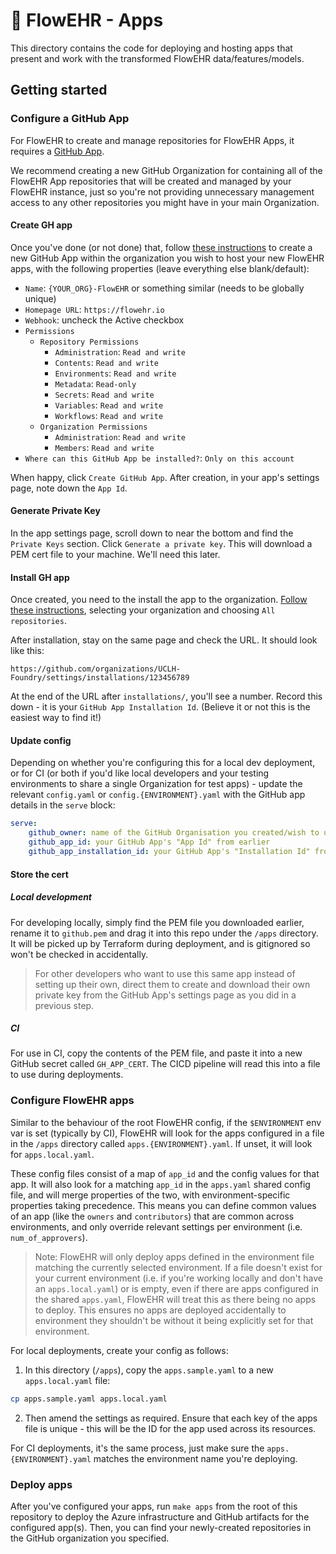 # 🌺 FlowEHR - Apps

This directory contains the code for deploying and hosting apps that present and work with the transformed FlowEHR data/features/models.

## Getting started

### Configure a GitHub App

For FlowEHR to create and manage repositories for FlowEHR Apps, it requires a [GitHub App](https://docs.github.com/en/apps/creating-github-apps/creating-github-apps/about-apps).

We recommend creating a new GitHub Organization for containing all of the FlowEHR App repositories that will be created and managed by your FlowEHR instance, just so you're not providing unnecessary management access to any other repositories you might have in your main Organization.

#### Create GH app

Once you've done (or not done) that, follow [these instructions](https://docs.github.com/en/apps/creating-github-apps/creating-github-apps/creating-a-github-app) to create a new GitHub App within the organization you wish to host your new FlowEHR apps, with the following properties (leave everything else blank/default):

- `Name`: `{YOUR_ORG}-FlowEHR` or something similar (needs to be globally unique)
- `Homepage URL`: `https://flowehr.io`
- `Webhook`: uncheck the Active checkbox
- `Permissions`
    - `Repository Permissions`
        - `Administration`: `Read and write`
        - `Contents`: `Read and write`
        - `Environments`: `Read and write`
        - `Metadata`: `Read-only`
        - `Secrets`: `Read and write`
        - `Variables`: `Read and write`
        - `Workflows`: `Read and write`
    - `Organization Permissions`
        - `Administration`: `Read and write`
        - `Members`: `Read and write`
- `Where can this GitHub App be installed?`: `Only on this account`

When happy, click `Create GitHub App`. After creation, in your app's settings page, note down the `App Id`.

#### Generate Private Key

In the app settings page, scroll down to near the bottom and find the `Private Keys` section. Click `Generate a private key`. This will download a PEM cert file to your machine. We'll need this later.

#### Install GH app

Once created, you need to the install the app to the organization. [Follow these instructions](https://docs.github.com/en/apps/maintaining-github-apps/installing-github-apps), selecting your organization and choosing `All repositories`.

After installation, stay on the same page and check the URL. It should look like this:

```
https://github.com/organizations/UCLH-Foundry/settings/installations/123456789
```

At the end of the URL after `installations/`, you'll see a number. Record this down - it is your `GitHub App Installation Id`. (Believe it or not this is the easiest way to find it!)

#### Update config

Depending on whether you're configuring this for a local dev deployment, or for CI (or both if you'd like local developers and your testing environments to share a single Organization for test apps) - update the relevant `config.yaml` or `config.{ENVIRONMENT}.yaml` with the GitHub app details in the `serve` block:

```yaml
serve:
    github_owner: name of the GitHub Organisation you created/wish to use for deploying apps into
    github_app_id: your GitHub App's "App Id" from earlier
    github_app_installation_id: your GitHub App's "Installation Id" from earlier
```

#### Store the cert

##### Local development

For developing locally, simply find the PEM file you downloaded earlier, rename it to `github.pem` and drag it into this repo under the `/apps` directory. It will be picked up by Terraform during deployment, and is gitignored so won't be checked in accidentally.

> For other developers who want to use this same app instead of setting up their own, direct them to create and download their own private key from the GitHub App's settings page as you did in a previous step.

##### CI

For use in CI, copy the contents of the PEM file, and paste it into a new GitHub secret called `GH_APP_CERT`. The CICD pipeline will read this into a file to use during deployments.

### Configure FlowEHR apps

Similar to the behaviour of the root FlowEHR config, if the `$ENVIRONMENT` env var is set (typically by CI), FlowEHR will look for the apps configured in a file in the `/apps` directory called `apps.{ENVIRONMENT}.yaml`. If unset, it will look for `apps.local.yaml`.

These config files consist of a map of `app_id` and the config values for that app. It will also look for a matching `app_id` in the `apps.yaml` shared config file, and will merge properties of the two, with environment-specific properties taking precedence. This means you can define common values of an app (like the `owners` and `contributors`) that are common across environments, and only override relevant settings per environment (i.e. `num_of_approvers`).

> Note: FlowEHR will only deploy apps defined in the environment file matching the currently selected environment. If a file doesn't exist for your current environment (i.e. if you're working locally and don't have an `apps.local.yaml`) or is empty, even if there are apps configured in the shared `apps.yaml`, FlowEHR will treat this as there being no apps to deploy. This ensures no apps are deployed accidentally to environment they shouldn't be without it being explicitly set for that environment.

For local deployments, create your config as follows:

1. In this directory (`/apps`), copy the `apps.sample.yaml` to a new `apps.local.yaml` file:

```bash
cp apps.sample.yaml apps.local.yaml
```

2. Then amend the settings as required. Ensure that each key of the apps file is unique - this will be the ID for the app used across its resources.

For CI deployments, it's the same process, just make sure the `apps.{ENVIRONMENT}.yaml` matches the environment name you're deploying.

### Deploy apps

After you've configured your apps, run `make apps` from the root of this repository to deploy the Azure infrastructure and GitHub artifacts for the configured app(s). Then, you can find your newly-created repositories in the GitHub organization you specified.
